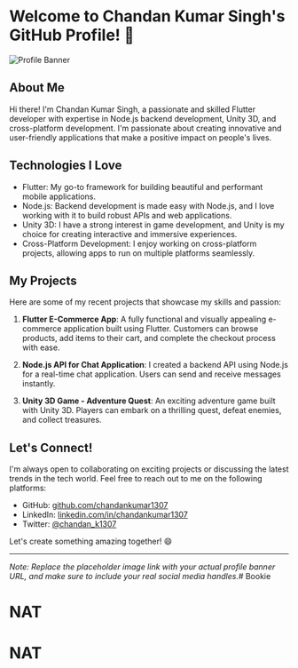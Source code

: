 # Welcome to Chandan Kumar Singh's GitHub Profile! 🚀

![Profile Banner](https://pps.whatsapp.net/v/t61.24694-24/315791635_1255678895290666_1072327948892238652_n.jpg?stp=dst-jpg_s96x96&ccb=11-4&oh=01_AdStmdWj75gLXr3gASsIy6pwr4GEK9p1B3WHZw0OExp1lQ&oe=64CCE6F1)

## About Me

Hi there! I'm Chandan Kumar Singh, a passionate and skilled Flutter developer with expertise in Node.js backend development, Unity 3D, and cross-platform development. I'm passionate about creating innovative and user-friendly applications that make a positive impact on people's lives.

## Technologies I Love

- Flutter: My go-to framework for building beautiful and performant mobile applications.
- Node.js: Backend development is made easy with Node.js, and I love working with it to build robust APIs and web applications.
- Unity 3D: I have a strong interest in game development, and Unity is my choice for creating interactive and immersive experiences.
- Cross-Platform Development: I enjoy working on cross-platform projects, allowing apps to run on multiple platforms seamlessly.

## My Projects

Here are some of my recent projects that showcase my skills and passion:

1. **Flutter E-Commerce App**: A fully functional and visually appealing e-commerce application built using Flutter. Customers can browse products, add items to their cart, and complete the checkout process with ease.

2. **Node.js API for Chat Application**: I created a backend API using Node.js for a real-time chat application. Users can send and receive messages instantly.

3. **Unity 3D Game - Adventure Quest**: An exciting adventure game built with Unity 3D. Players can embark on a thrilling quest, defeat enemies, and collect treasures.

## Let's Connect!

I'm always open to collaborating on exciting projects or discussing the latest trends in the tech world. Feel free to reach out to me on the following platforms:

- GitHub: [github.com/chandankumar1307](https://github.com/chandankumar1307)
- LinkedIn: [linkedin.com/in/chandankumar1307](https://www.linkedin.com/in/chandankumar1307)
- Twitter: [@chandan_k1307](https://twitter.com/chandan_k1307)

Let's create something amazing together! 😄

---

*Note: Replace the placeholder image link with your actual profile banner URL, and make sure to include your real social media handles.*# Bookie
# NAT
# NAT
